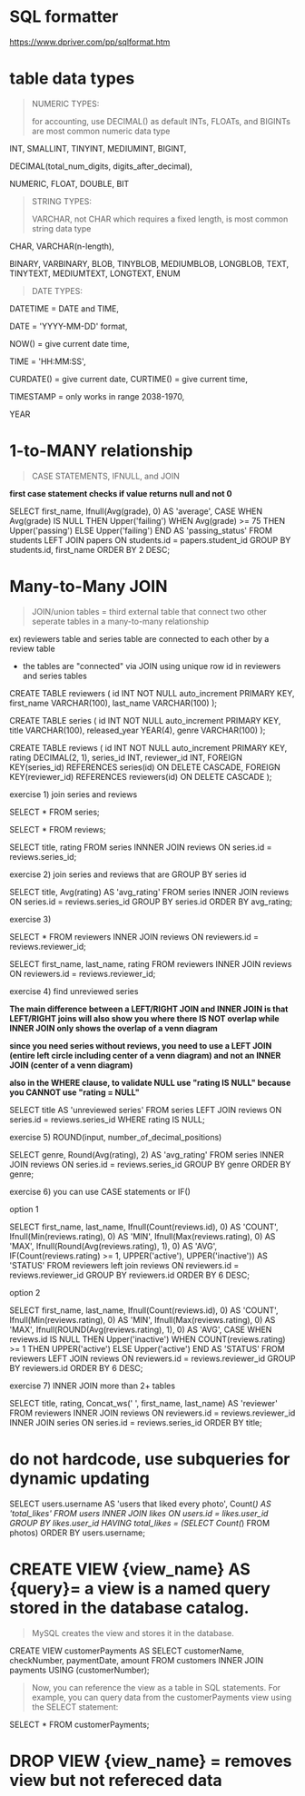 # SQL formatter

https://www.dpriver.com/pp/sqlformat.htm

# table data types

> NUMERIC TYPES:
>
> for accounting, use DECIMAL() as default
> INTs, FLOATs, and BIGINTs are most common numeric data type

INT, SMALLINT, TINYINT, MEDIUMINT, BIGINT,

DECIMAL(total_num_digits, digits_after_decimal),

NUMERIC,
FLOAT,
DOUBLE,
BIT

> STRING TYPES:
>
> VARCHAR, not CHAR which requires a fixed length, is most common string data type

CHAR,
VARCHAR(n-length),

BINARY,
VARBINARY,
BLOB, TINYBLOB, MEDIUMBLOB, LONGBLOB,
TEXT, TINYTEXT, MEDIUMTEXT, LONGTEXT,
ENUM

> DATE TYPES:

DATETIME = DATE and TIME,

DATE = 'YYYY-MM-DD' format,

NOW() = give current date time,

TIME = 'HH:MM:SS',

CURDATE() = give current date,
CURTIME() = give current time,

TIMESTAMP = only works in range 2038-1970,

YEAR

# 1-to-MANY relationship

> CASE STATEMENTS, IFNULL, and JOIN

__first case statement checks if value returns null and not 0__

SELECT first_name,
       Ifnull(Avg(grade), 0) AS 'average',
       CASE
         WHEN Avg(grade) IS NULL THEN Upper('failing')
         WHEN Avg(grade) >= 75 THEN Upper('passing')
         ELSE Upper('failing')
       END                   AS 'passing_status'
FROM   students
       LEFT JOIN papers
              ON students.id = papers.student_id
GROUP  BY students.id,
          first_name
ORDER  BY 2 DESC;

# Many-to-Many JOIN

> JOIN/union tables = third external table that connect two other seperate tables in a many-to-many relationship

ex) 
reviewers table and series table are connected to each other by a review table
- the tables are "connected" via JOIN using unique row id in reviewers and series tables


CREATE TABLE reviewers
  (
     id         INT NOT NULL auto_increment PRIMARY KEY,
     first_name VARCHAR(100),
     last_name  VARCHAR(100)
  );

CREATE TABLE series
  (
     id            INT NOT NULL auto_increment PRIMARY KEY,
     title         VARCHAR(100),
     released_year YEAR(4),
     genre         VARCHAR(100)
  );

CREATE TABLE reviews
  (
     id          INT NOT NULL auto_increment PRIMARY KEY,
     rating      DECIMAL(2, 1),
     series_id   INT,
     reviewer_id INT,
     FOREIGN KEY(series_id) REFERENCES series(id) ON DELETE CASCADE,
     FOREIGN KEY(reviewer_id) REFERENCES reviewers(id) ON DELETE CASCADE
  );

exercise 1) join series and reviews

SELECT *
FROM   series;

SELECT *
FROM   reviews;

SELECT title,
       rating
FROM   series
       INNNER JOIN reviews
         ON series.id = reviews.series_id;

exercise 2) join series and reviews that are GROUP BY series id

SELECT title,
       Avg(rating) AS 'avg_rating'
FROM   series
       INNER JOIN reviews
         ON series.id = reviews.series_id
GROUP  BY series.id
ORDER  BY avg_rating;

exercise 3)

SELECT *
FROM   reviewers
       INNER JOIN reviews
         ON reviewers.id = reviews.reviewer_id;

SELECT first_name,
       last_name,
       rating
FROM   reviewers
       INNER JOIN reviews
         ON reviewers.id = reviews.reviewer_id;

exercise 4) find unreviewed series

__The main difference between a LEFT/RIGHT JOIN and INNER JOIN is that LEFT/RIGHT joins will also show you where there IS NOT overlap while INNER JOIN only shows the overlap of a venn diagram__

__since you need series without reviews, you need to use a LEFT JOIN (entire left circle including center of a venn diagram) and not an INNER JOIN (center of a venn diagram)__

__also in the WHERE clause, to validate NULL use "rating IS NULL" because you CANNOT use "rating = NULL"__


SELECT title AS 'unreviewed series'
FROM   series
       LEFT JOIN reviews
              ON series.id = reviews.series_id
WHERE  rating IS NULL; 

exercise 5) ROUND(input, number_of_decimal_positions)

SELECT genre,
       Round(Avg(rating), 2) AS 'avg_rating'
FROM   series
       INNER JOIN reviews
               ON series.id = reviews.series_id
GROUP  BY genre
ORDER  BY genre;

exercise 6) you can use CASE statements or IF()

option 1

SELECT first_name,
       last_name,
       Ifnull(Count(reviews.id), 0)                         AS 'COUNT',
       Ifnull(Min(reviews.rating), 0)                       AS 'MIN',
       Ifnull(Max(reviews.rating), 0)                       AS 'MAX',
       Ifnull(Round(Avg(reviews.rating), 1), 0)             AS 'AVG',
       IF(Count(reviews.rating) >= 1, UPPER('active'), UPPER('inactive')) AS 'STATUS'
FROM   reviewers
       left join reviews
              ON reviewers.id = reviews.reviewer_id
GROUP  BY reviewers.id
ORDER  BY 6 DESC; 

option 2

SELECT first_name,
       last_name,
       Ifnull(Count(reviews.id), 0)   AS 'COUNT',
       Ifnull(Min(reviews.rating), 0) AS 'MIN',
       Ifnull(Max(reviews.rating), 0) AS 'MAX',
       Ifnull(ROUND(Avg(reviews.rating), 1), 0) AS 'AVG',
       CASE
         WHEN reviews.id IS NULL THEN Upper('inactive')
         WHEN COUNT(reviews.rating) >= 1 THEN UPPER('active')
         ELSE Upper('active')
       END                            AS 'STATUS'
FROM   reviewers
       LEFT JOIN reviews
              ON reviewers.id = reviews.reviewer_id
GROUP  BY reviewers.id
ORDER BY 6 DESC;

exercise 7) INNER JOIN more than 2+ tables

SELECT title,
       rating,
       Concat_ws(' ', first_name, last_name) AS 'reviewer'
FROM   reviewers
       INNER JOIN reviews
               ON reviewers.id = reviews.reviewer_id
       INNER JOIN series
               ON series.id = reviews.series_id
ORDER  BY title;


# do not hardcode, use subqueries for dynamic updating

SELECT users.username AS 'users that liked every photo',
       Count(*) AS 'total_likes'
FROM   users
       INNER JOIN likes
               ON users.id = likes.user_id
GROUP  BY likes.user_id
HAVING total_likes = (SELECT Count(*)
                      FROM   photos)
ORDER  BY users.username;

# CREATE VIEW {view_name} AS {query}= a view is a named query stored in the database catalog.

> MySQL creates the view and stores it in the database.

CREATE VIEW customerPayments
AS
SELECT
    customerName,
    checkNumber,
    paymentDate,
    amount
FROM
    customers
INNER JOIN
    payments USING (customerNumber);

> Now, you can reference the view as a table in SQL statements. For example, you can query data from the customerPayments view using the SELECT statement:

SELECT * FROM customerPayments;

# DROP VIEW {view_name} = removes view but not refereced data


